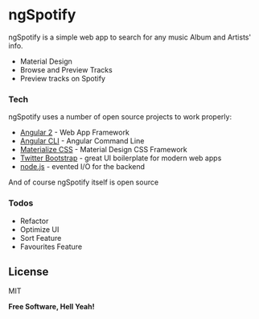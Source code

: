 # ngSpotify



ngSpotify is a simple web app to search for any music Album and Artists' info.

  - Material Design
  - Browse and Preview Tracks
  - Preview tracks on Spotify



### Tech

ngSpotify uses a number of open source projects to work properly:

* [Angular 2] - Web App Framework
* [Angular CLI] - Angular Command Line
* [Materialize CSS] - Material Design CSS Framework
* [Twitter Bootstrap] - great UI boilerplate for modern web apps
* [node.js] - evented I/O for the backend


And of course ngSpotify itself is open source



### Todos

 - Refactor
 - Optimize UI
 - Sort Feature
 - Favourites Feature

License
----

MIT


**Free Software, Hell Yeah!**

[//]: # (These are reference links used in the body of this note and get stripped out when the markdown processor does its job. There is no need to format nicely because it shouldn't be seen. Thanks SO - http://stackoverflow.com/questions/4823468/store-comments-in-markdown-syntax)

   [node.js]: <http://nodejs.org>
   [Twitter Bootstrap]: <http://twitter.github.com/bootstrap/>
   [Materialize CSS]: <http://materializecss.com/>
   [Angular CLI]: <https://cli.angular.io/>
   [Firebase]: <https://firebase.google.com/>
   [Angular 2]: <https://angular.io/>
   [Spotify API]: <https://developer.spotify.com/web-api//>


   [PlDb]: <https://github.com/joemccann/dillinger/tree/master/plugins/dropbox/README.md>
   [PlGh]:  <https://github.com/joemccann/dillinger/tree/master/plugins/github/README.md>
   [PlGd]: <https://github.com/joemccann/dillinger/tree/master/plugins/googledrive/README.md>
   [PlOd]: <https://github.com/joemccann/dillinger/tree/master/plugins/onedrive/README.md>
